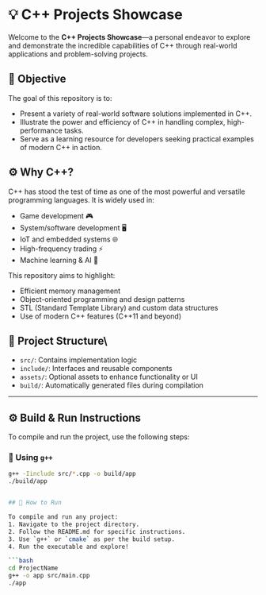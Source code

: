 # 💡 C++ Projects Showcase

Welcome to the **C++ Projects Showcase**—a personal endeavor to explore and demonstrate the incredible capabilities of C++ through real-world applications and problem-solving projects.

## 🎯 Objective

The goal of this repository is to:

- Present a variety of real-world software solutions implemented in C++.
- Illustrate the power and efficiency of C++ in handling complex, high-performance tasks.
- Serve as a learning resource for developers seeking practical examples of modern C++ in action.

## ⚙️ Why C++?

C++ has stood the test of time as one of the most powerful and versatile programming languages. It is widely used in:

- Game development 🎮
- System/software development 🖥️
- IoT and embedded systems 🌐
- High-frequency trading ⚡
- Machine learning & AI 🚀

This repository aims to highlight:

- Efficient memory management
- Object-oriented programming and design patterns
- STL (Standard Template Library) and custom data structures
- Use of modern C++ features (C++11 and beyond)

## 📂 Project Structure\

- `src/`: Contains implementation logic
- `include/`: Interfaces and reusable components
- `assets/`: Optional assets to enhance functionality or UI
- `build/`: Automatically generated files during compilation

---

## ⚙️ Build & Run Instructions

To compile and run the project, use the following steps:

### 🔧 Using `g++`

````bash
g++ -Iinclude src/*.cpp -o build/app
./build/app


## 📌 How to Run

To compile and run any project:
1. Navigate to the project directory.
2. Follow the README.md for specific instructions.
3. Use `g++` or `cmake` as per the build setup.
4. Run the executable and explore!

```bash
cd ProjectName
g++ -o app src/main.cpp
./app
````
